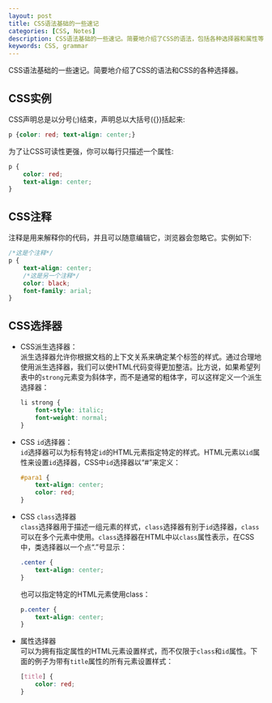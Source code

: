 ```yaml
---
layout: post
title: CSS语法基础的一些速记
categories: [CSS, Notes]
description: CSS语法基础的一些速记。简要地介绍了CSS的语法，包括各种选择器和属性等。
keywords: CSS, grammar
---
```


CSS语法基础的一些速记。简要地介绍了CSS的语法和CSS的各种选择器。

## CSS实例

CSS声明总是以分号(;)结束，声明总以大括号({})括起来:

```css
p {color: red; text-align: center;}
```

为了让CSS可读性更强，你可以每行只描述一个属性:

```css
p {
    color: red;
    text-align: center;
}
```

## CSS注释

注释是用来解释你的代码，并且可以随意编辑它，浏览器会忽略它。实例如下:

```css
/*这是个注释*/
p {
    text-align: center;
    /*这是另一个注释*/
    color: black;
    font-family: arial;
}
```

## CSS选择器

- CSS派生选择器：  
派生选择器允许你根据文档的上下文关系来确定某个标签的样式。通过合理地使用派生选择器，我们可以使HTML代码变得更加整洁。比方说，如果希望列表中的`strong`元素变为斜体字，而不是通常的粗体字，可以这样定义一个派生选择器：  

    ```css
    li strong {
        font-style: italic;
        font-weight: normal;
    }
    ```

- CSS `id`选择器：  
`id`选择器可以为标有特定`id`的HTML元素指定特定的样式。HTML元素以`id`属性来设置`id`选择器，CSS中`id`选择器以“#”来定义：  

    ```css
    #para1 {
        text-align: center;
        color: red;
    }
    ```

- CSS `class`选择器  
`class`选择器用于描述一组元素的样式，`class`选择器有别于`id`选择器，`class`可以在多个元素中使用。`class`选择器在HTML中以`class`属性表示，在CSS中，类选择器以一个点“.”号显示：

    ```css
    .center {
        text-align: center;
    }
    ```

    也可以指定特定的HTML元素使用class：

    ```css
    p.center {
        text-align: center;
    }
    ```

- 属性选择器  
可以为拥有指定属性的HTML元素设置样式，而不仅限于`class`和`id`属性。下面的例子为带有`title`属性的所有元素设置样式：

    ```css
    [title] {
        color: red;
    }
    ```